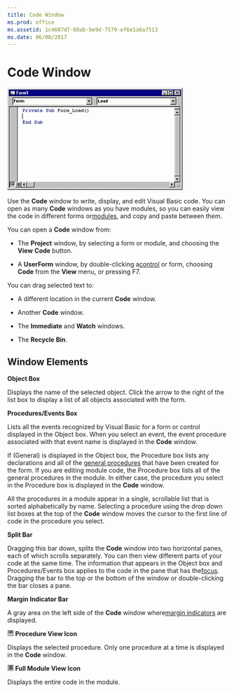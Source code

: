 ```yaml
---
title: Code Window
ms.prod: office
ms.assetid: 1c4607d7-60ab-be9d-7579-ef6e1a6a7513
ms.date: 06/08/2017
---
```



# Code Window


![Code window](../../../images/code_ZA01201588.gif)



Use the  **Code** window to write, display, and edit Visual Basic code. You can open as many **Code** windows as you have modules, so you can easily view the code in different forms or[modules](../../Glossary/vbe-glossary.md), and copy and paste between them.

You can open a  **Code** window from:



- The  **Project** window, by selecting a form or module, and choosing the **View** **Code** button.
    
- A  **UserForm** window, by double-clicking a[control](../../Glossary/vbe-glossary.md) or form, choosing **Code** from the **View** menu, or pressing F7.
    

You can drag selected text to:


- A different location in the current  **Code** window.
    
- Another  **Code** window.
    
- The  **Immediate** and **Watch** windows.
    
- The  **Recycle** **Bin**.
    


## Window Elements

 **Object Box**

Displays the name of the selected object. Click the arrow to the right of the list box to display a list of all objects associated with the form.

 **Procedures/Events Box**

Lists all the events recognized by Visual Basic for a form or control displayed in the Object box. When you select an event, the event procedure associated with that event name is displayed in the  **Code** window.

If (General) is displayed in the Object box, the Procedure box lists any declarations and all of the [general procedures](../../Glossary/vbe-glossary.md) that have been created for the form. If you are editing module code, the Procedure box lists all of the general procedures in the module. In either case, the procedure you select in the Procedure box is displayed in the **Code** window.

All the procedures in a module appear in a single, scrollable list that is sorted alphabetically by name. Selecting a procedure using the drop down list boxes at the top of the  **Code** window moves the cursor to the first line of code in the procedure you select.

 **Split Bar**

Dragging this bar down, splits the  **Code** window into two horizontal panes, each of which scrolls separately. You can then view different parts of your code at the same time. The information that appears in the Object box and Procedures/Events box applies to the code in the pane that has the[focus](../../Glossary/vbe-glossary.md). Dragging the bar to the top or the bottom of the window or double-clicking the bar closes a pane.

 **Margin Indicator Bar**

A gray area on the left side of the  **Code** window where[margin indicators](../../Glossary/vbe-glossary.md) are displayed.


![Code window](../../../images/avhdg004_ZA01201568.gif) **Procedure View Icon**

Displays the selected procedure. Only one procedure at a time is displayed in the  **Code** window.


![Code window](../../../images/avhdg005_ZA01201569.gif) **Full Module View Icon**

Displays the entire code in the module.


